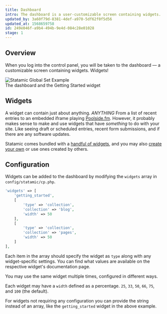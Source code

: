 ```yaml
---
title: Dashboard
intro: The dashboard is a user-customizable screen containing widgets. Lots of widgets, few widgets, custom widgets, or prebuilt widgets. All kinds of widgets.
updated_by: 3a60f79d-8381-4def-a970-5df62f0f5d56
updated_at: 1568659758
id: 249e046f-a9b4-494b-9e4d-084c28e01028
stage: 1
---
```

## Overview

When you log into the control panel, you will be taken to the dashboard &mdash; a customizable screen containing widgets. Widgets!

<div class="screenshot">
    <img src="/img/dashboard.png" alt="Statamic Global Set Example">
    <div class="caption">The dashboard and the Getting Started widget</div>
</div>

## Widgets

A widget can contain just about anything. _ANYTHING_ From a list of recent entries to an embedded iframe playing [Poolside.fm](https://poolside.fm). However, it probably makes sense to make and use widgets that have _something_ to do with your site. Like seeing draft or scheduled entries, recent form submissions, and if there are any software updates.

Statamic comes bundled with a [handful of widgets](/widgets), and you may also [create your own](#) or use ones created by others.

## Configuration

Widgets can be added to the dashboard by modifying the `widgets` array in `config/statamic/cp.php`.

``` php
'widgets' => [
    'getting_started',
    [
        'type' => 'collection',
        'collection' => 'blog',
        'width' => 50
    ],
    [
        'type' => 'collection',
        'collection' => 'pages',
        'width' => 50
    ]
],
```

Each item in the array should specify the widget as `type` along with any widget-specific settings. You can find what values are available on the respective widget's documentation page.

You may use the same widget multiple times, configured in different ways.

Each widget may have a `width` defined as a percentage.
`25`, `33`, `50`, `66`, `75`, and `100` (the default).

For widgets not requiring any configuration you can provide the string instead of an array, like the `getting_started` widget in the above example.
